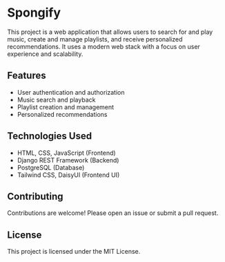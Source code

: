 # Spongify

This project is a web application that allows users to search for and play music, create and manage playlists, and receive personalized recommendations.  It uses a modern web stack with a focus on user experience and scalability.

## Features

* User authentication and authorization
* Music search and playback
* Playlist creation and management
* Personalized recommendations

## Technologies Used

* HTML, CSS, JavaScript (Frontend)
* Django REST Framework (Backend)
* PostgreSQL (Database)
* Tailwind CSS, DaisyUI (Frontend UI)

## Contributing

Contributions are welcome! Please open an issue or submit a pull request.

## License

This project is licensed under the MIT License.
